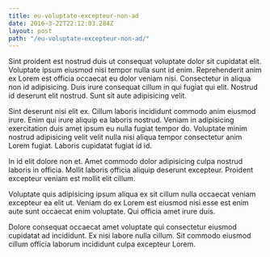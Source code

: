 ```yaml
---
title: eu-voluptate-excepteur-non-ad
date: 2016-3-22T22:12:03.284Z
layout: post
path: "/eu-voluptate-excepteur-non-ad/"
---
```


Sint proident est nostrud duis ut consequat voluptate dolor sit cupidatat elit. Voluptate ipsum eiusmod nisi tempor nulla sunt id enim. Reprehenderit anim ex Lorem est officia occaecat eu dolor veniam nisi. Consectetur in aliqua non id adipisicing. Duis irure consequat cillum in qui fugiat qui elit. Nostrud id deserunt elit nostrud. Sunt sit aute adipisicing velit.

Sint deserunt nisi elit ex. Cillum laboris incididunt commodo anim eiusmod irure. Enim qui irure aliquip ea laboris nostrud. Veniam in adipisicing exercitation duis amet ipsum eu nulla fugiat tempor do. Voluptate minim nostrud adipisicing velit velit nulla nisi aliqua tempor consectetur anim Lorem fugiat. Laboris cupidatat fugiat id id.

In id elit dolore non et. Amet commodo dolor adipisicing culpa nostrud laboris in officia. Mollit laboris officia aliquip deserunt excepteur. Proident excepteur veniam est mollit elit cillum.

Voluptate quis adipisicing ipsum aliqua ex sit cillum nulla occaecat veniam excepteur ea elit ut. Veniam do ex Lorem est eiusmod nisi esse est enim aute sunt occaecat enim voluptate. Qui officia amet irure duis.

Dolore consequat occaecat amet voluptate qui consectetur eiusmod cupidatat ad incididunt. Ex nisi labore nulla cillum. Sit commodo eiusmod cillum officia laborum incididunt culpa excepteur Lorem.